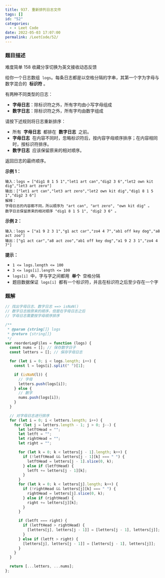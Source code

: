 ```yaml
---
title: 937. 重新排列日志文件
tags: []
id: "52"
categories:
  - - Leet Code
date: 2022-05-03 17:07:00
permalink: /LeetCode/52/
---
```


### 题目描述

难度简单 158 收藏分享切换为英文接收动态反馈

给你一个日志数组  `logs`。每条日志都是以空格分隔的字串，其第一个字为字母与数字混合的  **标识符** 。

有两种不同类型的日志：

- **字母日志**：除标识符之外，所有字均由小写字母组成
- **数字日志**：除标识符之外，所有字均由数字组成

请按下述规则将日志重新排序：

- 所有  **字母日志**  都排在  **数字日志**  之前。
- **字母日志**  在内容不同时，忽略标识符后，按内容字母顺序排序；在内容相同时，按标识符排序。
- **数字日志**  应该保留原来的相对顺序。

返回日志的最终顺序。

**示例 1：**

```
输入：logs = ["dig1 8 1 5 1","let1 art can","dig2 3 6","let2 own kit dig","let3 art zero"]
输出：["let1 art can","let3 art zero","let2 own kit dig","dig1 8 1 5 1","dig2 3 6"]
解释：
字母日志的内容都不同，所以顺序为 "art can", "art zero", "own kit dig" 。
数字日志保留原来的相对顺序 "dig1 8 1 5 1", "dig2 3 6" 。

```

<!--more-->

**示例 2：**

```
输入：logs = ["a1 9 2 3 1","g1 act car","zo4 4 7","ab1 off key dog","a8 act zoo"]
输出：["g1 act car","a8 act zoo","ab1 off key dog","a1 9 2 3 1","zo4 4 7"]

```

**提示：**

- `1 <= logs.length <= 100`
- `3 <= logs[i].length <= 100`
- `logs[i]`  中，字与字之间都用  **单个**  空格分隔
- 题目数据保证  `logs[i]`  都有一个标识符，并且在标识符之后至少存在一个字

### 题解

```jsx
// 找出字母日志、数字日志 ==> isNaN()
// 数字日志按原来的顺序，但是在字母日志之后
// 字母日志需要按字母顺序排序

/**
 * @param {string[]} logs
 * @return {string[]}
 */
var reorderLogFiles = function (logs) {
  const nums = []; // 保存数字日子
  const letters = []; // 保存字母日志

  for (let i = 0; i < logs.length; i++) {
    const l = logs[i].split(" ")[1];

    if (isNaN(l)) {
      // 字母
      letters.push(logs[i]);
    } else {
      // 数字
      nums.push(logs[i]);
    }
  }

  // 对字母日志进行排序
  for (let i = 0; i < letters.length; i++) {
    for (let j = letters.length - 1; j > 0; j--) {
      let letftHead = "";
      let letft = "";
      let rightHead = "";
      let right = "";

      for (let k = 0; k < letters[j - 1].length; k++) {
        if (!letftHead && letters[j - 1][k] === " ") {
          letftHead = letters[j - 1].slice(0, k);
        } else if (letftHead) {
          letft += letters[j - 1][k];
        }
      }
      for (let k = 0; k < letters[j].length; k++) {
        if (!rightHead && letters[j][k] === " ") {
          rightHead = letters[j].slice(0, k);
        } else if (rightHead) {
          right += letters[j][k];
        }
      }

      if (letft === right) {
        if (letftHead > rightHead) {
          [letters[j], letters[j - 1]] = [letters[j - 1], letters[j]];
        }
      } else if (letft > right) {
        [letters[j], letters[j - 1]] = [letters[j - 1], letters[j]];
      }
    }
  }

  return [...letters, ...nums];
};
```
